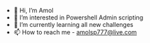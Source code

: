 - 👋 Hi, I’m Amol
- 👀 I’m interested in Powershell Admin scripting
- 🌱 I’m currently learning all new challenges 
- 📫 How to reach me - amolsp777@live.com

<!---
amolsp777/amolsp777 is a ✨ special ✨ repository because its `README.md` (this file) appears on your GitHub profile.
You can click the Preview link to take a look at your changes.
--->
